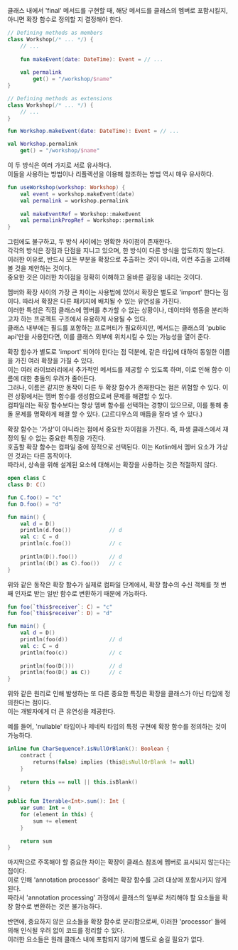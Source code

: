 클래스 내에서 'final' 메서드를 구현할 때, 해당 메서드를 클래스의 멤버로 포함시킬지, 아니면 확장 함수로 정의할 지 결정해야 한다.

```kotlin
// Defining methods as members
class Workshop(/* ... */) {
    // ...
    
    fun makeEvent(date: DateTime): Event = // ...
    
    val permalink 
        get() = "/workshop/$name"
}

// Defining methods as extensions
class Workshop(/* ... */) {
    // ...
}

fun Workshop.makeEvent(date: DateTime): Event = // ...

val Workshop.permalink
    get() = "/workshop/$name" 
```

이 두 방식은 여러 가지로 서로 유사하다.  
이들을 사용하는 방법이나 리플렉션을 이용해 참조하는 방법 역시 매우 유사하다.

```kotlin
fun useWorkshop(workshop: Workshop) {
    val event = workshop.makeEvent(date)
    val permalink = workshop.permalink
    
    val makeEventRef = Workshop::makeEvent
    val permalinkPropRef = Workshop::permalink
}
```

그럼에도 불구하고, 두 방식 사이에는 명확한 차이점이 존재한다.  
각각의 방식은 장점과 단점을 지니고 있으며, 한 방식이 다른 방식을 압도하지 않는다.  
이러한 이유로, 반드시 모든 부분을 확장으로 추출하는 것이 아니라, 이런 추출을 고려해 볼 것을 제안하는 것이다.  
중요한 것은 이러한 차이점을 정확히 이해하고 올바른 결정을 내리는 것이다.

멤버와 확장 사이의 가장 큰 차이는 사용법에 있어서 확장은 별도로 'import' 한다는 점이다. 따라서 확장은 다른 패키지에 배치될 수 있는 유연성을 가진다.   
이러한 특성은 직접 클래스에 멤버를 추가할 수 없는 상황이나, 데이터와 행동을 분리하고자 하는 프로젝트 구조에서 유용하게 사용될 수 있다.  
클래스 내부에는 필드를 포함하는 프로퍼티가 필요하지만, 메서드는 클래스의 'public api'만을 사용한다면, 이를 클래스 외부에 위치시킬 수 있는 가능성을 열어 준다.

확장 함수가 별도로 'import' 되어야 한다는 점 덕분에, 같은 타입에 대하여 동일한 이름을 가진 여러 확장을 가질 수 있다.  
이는 여러 라이브러리에서 추가적인 메서드를 제공할 수 있도록 하며, 이로 인해 함수 이름에 대한 충돌의 우려가 줄어든다.  
그러나, 이름은 같지만 동작이 다른 두 확장 함수가 존재한다는 점은 위험할 수 있다. 이런 상황에서는 멤버 함수를 생성함으로써 문제를 해결할 수 있다.  
컴파일러는 확장 함수보다는 항상 멤버 함수를 선택하는 경향이 있으므로, 이를 통해 충돌 문제를 명확하게 해결 할 수 있다. (고르디우스의 매듭을 잘라 낼 수 있다.)

확장 함수는 '가상'이 아니라는 점에서 중요한 차이점을 가진다. 즉, 파생 클래스에서 재정의 될 수 없는 중요한 특징을 가진다.  
호출할 확장 함수는 컴파일 중에 정적으로 선택된다. 이는 Kotlin에서 멤버 요소가 가상인 것과는 다른 동작이다.   
따라서, 상속을 위해 설계된 요소에 대해서는 확장을 사용하는 것은 적절하지 않다. 

```kotlin
open class C
class D: C()

fun C.foo() = "c"
fun D.foo() = "d"

fun main() {
    val d = D()
    println(d.foo())            // d
    val c: C = d
    println(c.foo())            // c 
    
    println(D().foo())          // d
    println((D() as C).foo())   // c
}
```

위와 같은 동작은 확장 함수가 실제로 컴파일 단계에서, 확장 함수의 수신 객체를 첫 번째 인자로 받는 일반 함수로 변환하기 때문에 가능하다.

```kotlin
fun foo(`this$receiver`: C) = "c"
fun foo(`this$receiver`: D) = "d"

fun main() {
    val d = D()
    println(foo(d))             // d
    val c: C = d
    println(foo(c))             // c 
    
    println(foo(D()))           // d
    println(foo(D() as C))      // c
}
```

위와 같은 원리로 인해 발생하는 또 다른 중요한 특징은 확장을 클래스가 아닌 타입에 정의한다는 점이다.   
이는 개발자에게 더 큰 유연성을 제공한다.

예를 들어, 'nullable' 타입이나 제네릭 타입의 특정 구현에 확장 함수를 정의하는 것이 가능하다.

```kotlin
inline fun CharSequence?.isNullOrBlank(): Boolean {
    contract { 
        returns(false) implies (this@isNullOrBlank != null) 
    }
    
    return this == null || this.isBlank()
}

public fun Iterable<Int>.sum(): Int {
    var sum: Int = 0
    for (element in this) {
        sum += element
    }
    
    return sum
}
```

마지막으로 주목해야 할 중요한 차이는 확장이 클래스 참조에 멤버로 표시되지 않는다는 점이다.  
이로 인해 'annotation processor' 중에는 확장 함수를 고려 대상에 포함시키지 않게 된다.  
따라서 'annotation processing' 과정에서 클래스의 일부로 처리해야 할 요소들을 확장 함수로 변환하는 것은 불가능하다.  

반면에, 중요하지 않은 요소들을 확장 함수로 분리함으로써, 이러한 'processor' 들에 의해 인식될 우려 없이 코드를 정리할 수 있다.  
이러한 요소들은 원래 클래스 내에 포함되지 않기에 별도로 숨길 필요가 없다.